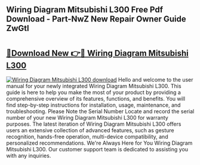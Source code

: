 ## Wiring Diagram Mitsubishi L300 Free Pdf Download - Part-NwZ New Repair Owner Guide ZwGtl

# <h2><a href="http://dfs0sf.blite.top/?on=Wiring+Diagram+Mitsubishi+L300">🔗Download New 👉🔴 Wiring Diagram Mitsubishi L300</a></h2>

[![Wiring Diagram Mitsubishi L300 download](https://i.imgur.com/lujVjoI.png)](http://dfs0sf.blite.top/?on=Wiring+Diagram+Mitsubishi+L300)
Hello and welcome to the user manual for your newly integrated Wiring Diagram Mitsubishi L300. This guide is here to help you make the most of your product by providing a comprehensive overview of its features, functions, and benefits. You will find step-by-step instructions for installation, usage, maintenance, and troubleshooting. Please Note the Serial Number Locate and record the serial number of your new Wiring Diagram Mitsubishi L300 for warranty purposes. The latest iteration of Wiring Diagram Mitsubishi L300 offers users an extensive collection of advanced features, such as gesture recognition, hands-free operation, multi-device compatibility, and personalized recommendations. We're Always Here for You Wiring Diagram Mitsubishi L300. Our customer support team is dedicated to assisting you with any inquiries.
